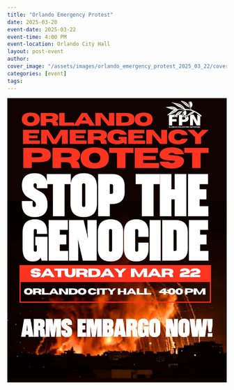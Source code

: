 ```yaml
---
title: "Orlando Emergency Protest"
date: 2025-03-20
event-date: 2025-03-22
event-time: 4:00 PM
event-location: Orlando City Hall
layout: post-event
author: 
cover_image: "/assets/images/orlando_emergency_protest_2025_03_22/cover.jpeg"
categories: [event]
tags:
---
```


![1](/assets/images/orlando_emergency_protest_2025_03_22/1.jpeg)